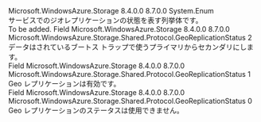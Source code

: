 <Type Name="GeoReplicationStatus" FullName="Microsoft.WindowsAzure.Storage.Shared.Protocol.GeoReplicationStatus">
  <TypeSignature Language="C#" Value="public enum GeoReplicationStatus" />
  <TypeSignature Language="ILAsm" Value=".class public auto ansi sealed GeoReplicationStatus extends System.Enum" />
  <TypeSignature Language="DocId" Value="T:Microsoft.WindowsAzure.Storage.Shared.Protocol.GeoReplicationStatus" />
  <TypeSignature Language="VB.NET" Value="Public Enum GeoReplicationStatus" />
  <TypeSignature Language="F#" Value="type GeoReplicationStatus = " />
  <AssemblyInfo>
    <AssemblyName>Microsoft.WindowsAzure.Storage</AssemblyName>
    <AssemblyVersion>8.4.0.0</AssemblyVersion>
    <AssemblyVersion>8.7.0.0</AssemblyVersion>
  </AssemblyInfo>
  <Base>
    <BaseTypeName>System.Enum</BaseTypeName>
  </Base>
  <Docs>
    <summary>
            サービスでのジオレプリケーションの状態を表す列挙体です。
            </summary>
    <remarks>To be added.</remarks>
  </Docs>
  <Members>
    <Member MemberName="Bootstrap">
      <MemberSignature Language="C#" Value="Bootstrap" />
      <MemberSignature Language="ILAsm" Value=".field public static literal valuetype Microsoft.WindowsAzure.Storage.Shared.Protocol.GeoReplicationStatus Bootstrap = int32(2)" />
      <MemberSignature Language="DocId" Value="F:Microsoft.WindowsAzure.Storage.Shared.Protocol.GeoReplicationStatus.Bootstrap" />
      <MemberSignature Language="VB.NET" Value="Bootstrap" />
      <MemberSignature Language="F#" Value="Bootstrap = 2" Usage="Microsoft.WindowsAzure.Storage.Shared.Protocol.GeoReplicationStatus.Bootstrap" />
      <MemberType>Field</MemberType>
      <AssemblyInfo>
        <AssemblyName>Microsoft.WindowsAzure.Storage</AssemblyName>
        <AssemblyVersion>8.4.0.0</AssemblyVersion>
        <AssemblyVersion>8.7.0.0</AssemblyVersion>
      </AssemblyInfo>
      <ReturnValue>
        <ReturnType>Microsoft.WindowsAzure.Storage.Shared.Protocol.GeoReplicationStatus</ReturnType>
      </ReturnValue>
      <MemberValue>2</MemberValue>
      <Docs>
        <summary>
            データはされているブートス トラップで使うプライマリからセカンダリにします。
            </summary>
      </Docs>
    </Member>
    <Member MemberName="Live">
      <MemberSignature Language="C#" Value="Live" />
      <MemberSignature Language="ILAsm" Value=".field public static literal valuetype Microsoft.WindowsAzure.Storage.Shared.Protocol.GeoReplicationStatus Live = int32(1)" />
      <MemberSignature Language="DocId" Value="F:Microsoft.WindowsAzure.Storage.Shared.Protocol.GeoReplicationStatus.Live" />
      <MemberSignature Language="VB.NET" Value="Live" />
      <MemberSignature Language="F#" Value="Live = 1" Usage="Microsoft.WindowsAzure.Storage.Shared.Protocol.GeoReplicationStatus.Live" />
      <MemberType>Field</MemberType>
      <AssemblyInfo>
        <AssemblyName>Microsoft.WindowsAzure.Storage</AssemblyName>
        <AssemblyVersion>8.4.0.0</AssemblyVersion>
        <AssemblyVersion>8.7.0.0</AssemblyVersion>
      </AssemblyInfo>
      <ReturnValue>
        <ReturnType>Microsoft.WindowsAzure.Storage.Shared.Protocol.GeoReplicationStatus</ReturnType>
      </ReturnValue>
      <MemberValue>1</MemberValue>
      <Docs>
        <summary>
            Geo レプリケーションは有効です。
            </summary>
      </Docs>
    </Member>
    <Member MemberName="Unavailable">
      <MemberSignature Language="C#" Value="Unavailable" />
      <MemberSignature Language="ILAsm" Value=".field public static literal valuetype Microsoft.WindowsAzure.Storage.Shared.Protocol.GeoReplicationStatus Unavailable = int32(0)" />
      <MemberSignature Language="DocId" Value="F:Microsoft.WindowsAzure.Storage.Shared.Protocol.GeoReplicationStatus.Unavailable" />
      <MemberSignature Language="VB.NET" Value="Unavailable" />
      <MemberSignature Language="F#" Value="Unavailable = 0" Usage="Microsoft.WindowsAzure.Storage.Shared.Protocol.GeoReplicationStatus.Unavailable" />
      <MemberType>Field</MemberType>
      <AssemblyInfo>
        <AssemblyName>Microsoft.WindowsAzure.Storage</AssemblyName>
        <AssemblyVersion>8.4.0.0</AssemblyVersion>
        <AssemblyVersion>8.7.0.0</AssemblyVersion>
      </AssemblyInfo>
      <ReturnValue>
        <ReturnType>Microsoft.WindowsAzure.Storage.Shared.Protocol.GeoReplicationStatus</ReturnType>
      </ReturnValue>
      <MemberValue>0</MemberValue>
      <Docs>
        <summary>
            Geo レプリケーションのステータスは使用できません。
            </summary>
      </Docs>
    </Member>
  </Members>
</Type>
